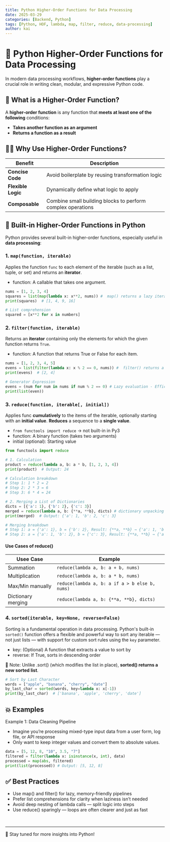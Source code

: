 ```yaml
---
title: Python Higher-Order Functions for Data Processing
date: 2025-03-29
categories: [Backend, Python]
tags: [Python, HOF, lambda, map, filter, reduce, data-processing]
author: kai
---
```


# 🚀 Python Higher-Order Functions for Data Processing
In modern data processing workflows, **higher-order functions** play a crucial role in writing clean, modular, and expressive Python code.

## 🧠 What is a Higher-Order Function?

A **higher-order function** is any function that **meets at least one of the following** conditions:

- **Takes another function as an argument**
- **Returns a function as a result**

## ☝🏻 Why Use Higher-Order Functions?

| Benefit           | Description                                                              |
|-------------------|---------------------------------------------------------------------------|
| **Concise Code**  | Avoid boilerplate by reusing transformation logic                         |
| **Flexible Logic**| Dynamically define what logic to apply                                    |
| **Composable**    | Combine small building blocks to perform complex operations               |


## 🔧 Built-in Higher-Order Functions in Python
Python provides several built-in higher-order functions, especially useful in **data processing**:

### 1. `map(function, iterable)`
Applies the function `func` to each element of the iterable (such as a list, tuple, or set) and returns an **iterator**.
- function: A callable that takes one argument.

```python
nums = [1, 2, 3, 4]
squares = list(map(lambda x: x**2, nums)) #  map() returns a lazy iterator, so we use list() to materialize the result.
print(squares)  # [1, 4, 9, 16]

# List comprehension
squared = [x**2 for x in numbers]
```


### 2. `filter(function, iterable)`
Returns an **iterator** containing only the elements for which the given function returns `True`.
- function: A function that returns True or False for each item.


```python
nums = [1, 2, 3, 4, 5]
evens = list(filter(lambda x: x % 2 == 0, nums)) #  filter() returns a lazy iterator, so you need to convert it to a list or consume it in a loop.
print(evens)  # [2, 4]

# Generator Expression
evens = (num for num in nums if num % 2 == 0) # Lazy evaluation - Efficient memory usage for large datasets
print(list(even))
```


### 3. `reduce(function, iterable[, initial])`
Applies func **cumulatively** to the items of the iterable, optionally starting with an **initial value**. **Reduces** a sequence to a **single value**.

- `from functools import reduce` -> not built-in in Py3
- function: A binary function (takes two arguments)
- initial (optional): Starting value

```python
from functools import reduce 

# 1. Calculation
product = reduce(lambda a, b: a * b, [1, 2, 3, 4])
print(product)  # Output: 24

# Calculation breakdown
# Step 1: 1 * 2 = 2  
# Step 2: 2 * 3 = 6  
# Step 3: 6 * 4 = 24

# 2. Merging a List of Dictionaries
dicts = [{'a': 1}, {'b': 2}, {'c': 3}]
merged = reduce(lambda a, b: {**a, **b}, dicts) # dictionary unpacking
print(merged)  # Output: {'a': 1, 'b': 2, 'c': 3}

# Merging breakdown
# Step 1: a = {'a': 1}, b = {'b': 2}, Result: {**a, **b} → {'a': 1, 'b': 2}
# Step 2: a = {'a': 1, 'b': 2}, b = {'c': 3}, Result: {**a, **b} → {'a': 1, 'b': 2, 'c': 3}
```

#### Use Cases of reduce()

| Usee Case | Example |
|-----------|---------|
| Summation | `reduce(lambda a, b: a + b, nums)`|
| Multiplication | `reduce(lambda a, b: a * b, nums)`|
| Max/Min manually | `reduce(lambda a, b: a if a > b else b, nums)`|
| Dictionary merging | `reduce(lambda a, b: {**a, **b}, dicts)`|


### 4. `sorted(iterable, key=None, reverse=False)`
Sorting is a fundamental operation in data processing. Python's built-in `sorted()` function offers a flexible and powerful way to sort any iterable — not just lists — with support for custom sort rules using the `key` parameter.
- key: (Optional) A function that extracts a value to sort by
- reverse: If True, sorts in descending order

📝 Note: Unlike .sort() (which modifies the list in place), **sorted() returns a new sorted list**.

```python
# Sort by Last Character
words = ["apple", "banana", "cherry", "date"]
by_last_char = sorted(words, key=lambda x: x[-1])
print(by_last_char)  # ['banana', 'apple', 'cherry', 'date']
```


## 💥 Examples
Example 1: Data Cleaning Pipeline
- Imagine you’re processing mixed-type input data from a user form, log file, or API response
- Only want to keep integer values and convert them to absolute values.

```python
data = [5, 12, 8, "10", 3.5, "7"]
filtered = filter(lambda x: isinstance(x, int), data)
processed = map(abs, filtered)
print(list(processed)) # Output: [5, 12, 8]
```

## ✅ Best Practices
- Use map() and filter() for lazy, memory-friendly pipelines
- Prefer list comprehensions for clarity when laziness isn’t needed
- Avoid deep nesting of lambda calls — split logic into steps
- Use reduce() sparingly — loops are often clearer and just as fast


<br>



---

🚀 Stay tuned for more insights into Python!